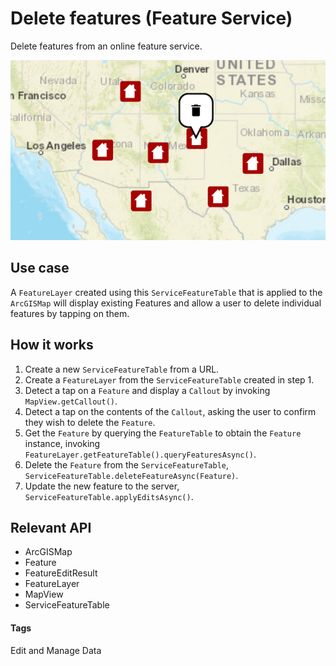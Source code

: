 # Delete features (Feature Service)

Delete features from an online feature service.

![Delete Features (Feature Service)](delete-features-feature-service.png)

## Use case

A `FeatureLayer` created using this `ServiceFeatureTable` that is applied to the `ArcGISMap` will display existing Features and allow a user to delete individual features by tapping on them.

## How it works

1. Create a new `ServiceFeatureTable` from a URL.
1. Create a `FeatureLayer` from the `ServiceFeatureTable` created in step 1.
1. Detect a tap on a `Feature` and display a `Callout` by invoking `MapView.getCallout()`.
1. Detect a tap on the contents of the `Callout`, asking the user to confirm they wish to delete the `Feature`.
1. Get the `Feature` by querying the `FeatureTable` to obtain the `Feature` instance, invoking `FeatureLayer.getFeatureTable().queryFeaturesAsync()`.
1. Delete the `Feature` from the `ServiceFeatureTable`, `ServiceFeatureTable.deleteFeatureAsync(Feature)`.
1. Update the new feature to the server, `ServiceFeatureTable.applyEditsAsync()`.

## Relevant API

* ArcGISMap
* Feature
* FeatureEditResult
* FeatureLayer
* MapView
* ServiceFeatureTable

#### Tags
Edit and Manage Data
